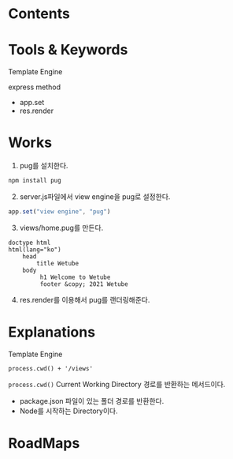 # Contents

# Tools &  Keywords

Template Engine

express method
- app.set
- res.render

# Works

1. pug를 설치한다.
```js
npm install pug
```

2. server.js파일에서 view engine을 pug로 설정한다.

```js
app.set("view engine", "pug")
```

3. views/home.pug를 만든다.
```pug
doctype html
html(lang="ko") 
	head 
		title Wetube
	body
		 h1 Welcome to Wetube 
		 footer &copy; 2021 Wetube
```

4. res.render를 이용해서 pug를 랜더링해준다.
# Explanations

Template Engine

`process.cwd() + '/views'`

`process.cwd()`
Current Working Directory 경로를 반환하는 메서드이다.
-  package.json 파일이 있는 폴더 경로를 반환한다.
- Node를 시작하는 Directory이다.

# RoadMaps